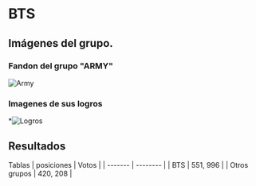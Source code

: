 # BTS 

## Imágenes del grupo.
### Fandon del grupo "ARMY"
![Army](/ruta/a/la/imagen.jpg)
### Imagenes de sus logros
*![Logros](/ruta/a/la/imagen.jpg)

## Resultados 

Tablas 
| posiciones | Votos   |
| ------- | -------- |
| BTS  | 551, 996   |
| Otros grupos  | 420, 208   |
